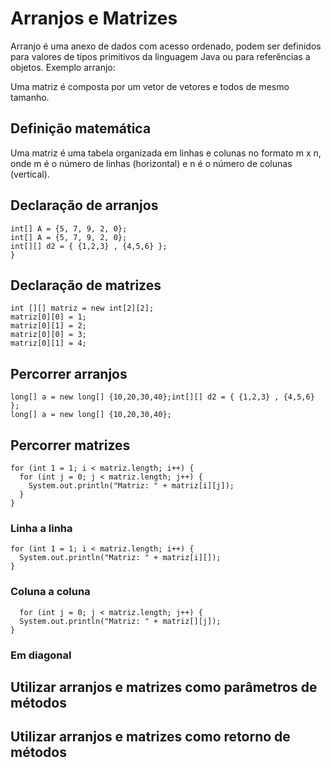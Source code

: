 <h1>Arranjos e Matrizes</h1>
<p>Arranjo é uma anexo de dados com acesso ordenado, podem ser definidos para valores de tipos primitivos da linguagem Java ou para referências a objetos.
Exemplo arranjo:</p>
<p>Uma matriz é composta por um vetor de vetores e todos de mesmo tamanho.</p>

<h2>Definição matemática</h2>
<p>Uma matriz é uma tabela organizada em linhas e colunas no formato m x n, onde m é o número de linhas (horizontal) e n é o número de colunas (vertical).</p>

<h2>Declaração de arranjos</h2>
<pre>
<code>int[] A = {5, 7, 9, 2, 0};</code>
<code>int[] A = {5, 7, 9, 2, 0};</code>
<code>int[][] d2 = { {1,2,3} , {4,5,6} };</code>
<code>}</code>
</pre>

<h2>Declaração de matrizes</h2>
<pre>
<code>int [][] matriz = new int[2][2];</code>
<code>matriz[0][0] = 1;</code>
<code>matriz[0][1] = 2;</code>
<code>matriz[0][0] = 3;</code>
<code>matriz[0][1] = 4;</code>
</pre>

<h2>Percorrer arranjos</h2>
<pre>
<code>long[] a = new long[] {10,20,30,40};int[][] d2 = { {1,2,3} , {4,5,6} };</code>
<code>long[] a = new long[] {10,20,30,40};</code>
</pre>

<h2>Percorrer matrizes</h2>
<pre>
<code>for (int 1 = 1; i < matriz.length; i++) {</code>
<code>  for (int j = 0; j < matriz.length; j++) {</code>
<code>    System.out.println("Matriz: " + matriz[i][j]);</code>
<code>	}</code>
<code>}</code>
</pre>

<h3>Linha a linha</h3>
<pre>
<code>for (int 1 = 1; i < matriz.length; i++) {</code>
<code>  System.out.println("Matriz: " + matriz[i][]);</code>
<code>}</code>
</pre>


<h3>Coluna a coluna</h3>
<pre>
<code>  for (int j = 0; j < matriz.length; j++) {</code>
<code>  System.out.println("Matriz: " + matriz[][j]);</code>
<code>}</code>
</pre>

<h3>Em diagonal</h3>


<h2>Utilizar arranjos e matrizes como parâmetros de métodos</h2>


<h2>Utilizar arranjos e matrizes como retorno de métodos</h1>


